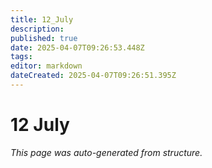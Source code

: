 ```yaml
---
title: 12_July
description: 
published: true
date: 2025-04-07T09:26:53.448Z
tags: 
editor: markdown
dateCreated: 2025-04-07T09:26:51.395Z
---
```


# 12 July

*This page was auto-generated from structure.*